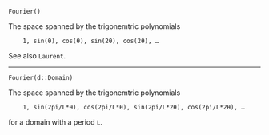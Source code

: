 ```
Fourier()
```

The space spanned by the trigonemtric polynomials

```
    1, sin(θ), cos(θ), sin(2θ), cos(2θ), …
```

See also `Laurent`.

---

```
Fourier(d::Domain)
```

The space spanned by the trigonemtric polynomials

```
    1, sin(2pi/L*θ), cos(2pi/L*θ), sin(2pi/L*2θ), cos(2pi/L*2θ), …
```

for a domain with a period `L`.
